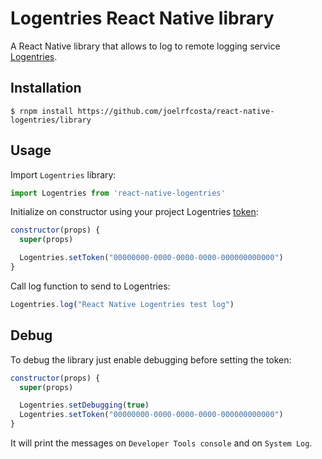 # Logentries React Native library

A React Native library that allows to log to remote logging service [Logentries](https://logentries.com).

## Installation

```
$ rnpm install https://github.com/joelrfcosta/react-native-logentries/library
```

## Usage

Import `Logentries` library:

``` Javascript
import Logentries from 'react-native-logentries'
```

Initialize on constructor using your project Logentries [token](https://docs.logentries.com/docs/get-set-up):

``` Javascript
constructor(props) {
  super(props)

  Logentries.setToken("00000000-0000-0000-0000-000000000000")
}
```

Call log function to send to Logentries:

``` Javascript
Logentries.log("React Native Logentries test log")
```

## Debug

To debug the library just enable debugging before setting the token:

``` Javascript
constructor(props) {
  super(props)

  Logentries.setDebugging(true)
  Logentries.setToken("00000000-0000-0000-0000-000000000000")
}
```

It will print the messages on `Developer Tools console` and on `System Log`.
